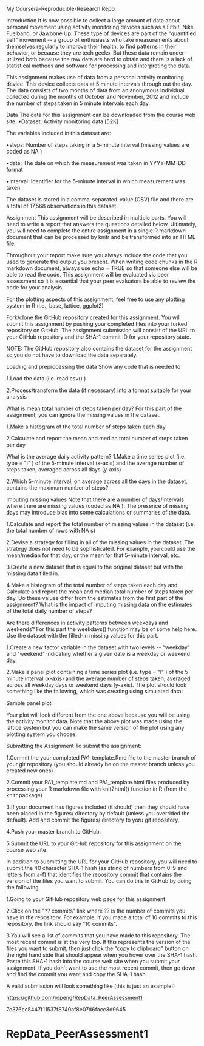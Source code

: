 My Coursera-Reproducible-Research Repo 



Introduction
It is now possible to collect a large amount of data about personal movement using activity monitoring devices such as a Fitbit, Nike Fuelband, or Jawbone Up. These type of devices are part of the "quantified self" movement -- a group of enthusiasts who take measurements about themselves regularly to improve their health, to find patterns in their behavior, or because they are tech geeks. But these data remain under-utilized both because the raw data are hard to obtain and there is a lack of statistical methods and software for processing and interpreting the data.

This assignment makes use of data from a personal activity monitoring device. This device collects data at 5 minute intervals through out the day. The data consists of two months of data from an anonymous individual collected during the months of October and November, 2012 and include the number of steps taken in 5 minute intervals each day.



Data
The data for this assignment can be downloaded from the course web site:
•Dataset: Activity monitoring data [52K]

The variables included in this dataset are:

•steps: Number of steps taking in a 5-minute interval (missing values are coded as  NA )


•date: The date on which the measurement was taken in YYYY-MM-DD format


•interval: Identifier for the 5-minute interval in which measurement was taken


The dataset is stored in a comma-separated-value (CSV) file and there are a total of 17,568 observations in this dataset.



Assignment
This assignment will be described in multiple parts. You will need to write a report that answers the questions detailed below. Ultimately, you will need to complete the entire assignment in a single R markdown document that can be processed by knitr and be transformed into an HTML file.

Throughout your report make sure you always include the code that you used to generate the output you present. When writing code chunks in the R markdown document, always use  echo = TRUE  so that someone else will be able to read the code. This assignment will be evaluated via peer assessment so it is essential that your peer evaluators be able to review the code for your analysis.

For the plotting aspects of this assignment, feel free to use any plotting system in R (i.e., base, lattice, ggplot2)

Fork/clone the GitHub repository created for this assignment. You will submit this assignment by pushing your completed files into your forked repository on GitHub. The assignment submission will consist of the URL to your GitHub repository and the SHA-1 commit ID for your repository state.

NOTE: The GitHub repository also contains the dataset for the assignment so you do not have to download the data separately.



Loading and preprocessing the data
Show any code that is needed to

1.Load the data (i.e.  read.csv() )


2.Process/transform the data (if necessary) into a format suitable for your analysis




What is mean total number of steps taken per day?
For this part of the assignment, you can ignore the missing values in the dataset.

1.Make a histogram of the total number of steps taken each day


2.Calculate and report the mean and median total number of steps taken per day




What is the average daily activity pattern?
1.Make a time series plot (i.e.  type = "l" ) of the 5-minute interval (x-axis) and the average number of steps taken, averaged across all days (y-axis)


2.Which 5-minute interval, on average across all the days in the dataset, contains the maximum number of steps?




Imputing missing values
Note that there are a number of days/intervals where there are missing values (coded as  NA ). The presence of missing days may introduce bias into some calculations or summaries of the data.

1.Calculate and report the total number of missing values in the dataset (i.e. the total number of rows with  NA s)


2.Devise a strategy for filling in all of the missing values in the dataset. The strategy does not need to be sophisticated. For example, you could use the mean/median for that day, or the mean for that 5-minute interval, etc.


3.Create a new dataset that is equal to the original dataset but with the missing data filled in.


4.Make a histogram of the total number of steps taken each day and Calculate and report the mean and median total number of steps taken per day. Do these values differ from the estimates from the first part of the assignment? What is the impact of imputing missing data on the estimates of the total daily number of steps?




Are there differences in activity patterns between weekdays and weekends?
For this part the  weekdays()  function may be of some help here. Use the dataset with the filled-in missing values for this part.

1.Create a new factor variable in the dataset with two levels -- "weekday" and "weekend" indicating whether a given date is a weekday or weekend day.


2.Make a panel plot containing a time series plot (i.e.  type = "l" ) of the 5-minute interval (x-axis) and the average number of steps taken, averaged across all weekday days or weekend days (y-axis). The plot should look something like the following, which was creating using simulated data:


Sample panel plot 

Your plot will look different from the one above because you will be using the activity monitor data. Note that the above plot was made using the lattice system but you can make the same version of the plot using any plotting system you choose.



Submitting the Assignment
To submit the assignment:

1.Commit the your completed  PA1_template.Rmd  file to the  master  branch of your git repository (you should already be on the  master  branch unless you created new ones)


2.Commit your  PA1_template.md  and  PA1_template.html  files produced by processing your R markdown file with  knit2html()  function in R (from the knitr package)


3.If your document has figures included (it should) then they should have been placed in the  figures/  directory by default (unless you overrided the default). Add and commit the  figures/  directory to yoru git repository.


4.Push your  master  branch to GitHub.


5.Submit the URL to your GitHub repository for this assignment on the course web site.


In addition to submitting the URL for your GitHub repository, you will need to submit the 40 character SHA-1 hash (as string of numbers from 0-9 and letters from a-f) that identifies the repository commit that contains the version of the files you want to submit. You can do this in GitHub by doing the following

1.Going to your GitHub repository web page for this assignment


2.Click on the "?? commits" link where ?? is the number of commits you have in the repository. For example, if you made a total of 10 commits to this repository, the link should say "10 commits".


3.You will see a list of commits that you have made to this repository. The most recent commit is at the very top. If this represents the version of the files you want to submit, then just click the "copy to clipboard" button on the right hand side that should appear when you hover over the SHA-1 hash. Paste this SHA-1 hash into the course web site when you submit your assignment. If you don't want to use the most recent commit, then go down and find the commit you want and copy the SHA-1 hash.


A valid submission will look something like (this is just an example!)

https://github.com/rdpeng/RepData_PeerAssessment1

7c376cc5447f11537f8740af8e07d6facc3d9645
# RepData_PeerAssessment1
